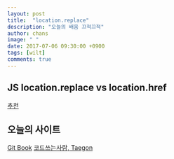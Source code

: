 ```yaml
---
layout: post
title:  "location.replace"
description: "오늘의 배움 끄적끄적"
author: chans
image: " "
date: 2017-07-06 09:30:00 +0900
tags: [wilt]
comments: true
---
```


## JS location.replace vs location.href
[추천](http://www.opencode.co.kr/bbs/board.php?bo_table=javascript_tips&wr_id=62)

## 오늘의 사이트
[Git Book](https://www.gitbook.com/)
[코드쓰는사람, Taegon](https://taegon.kim/archives/5678)
